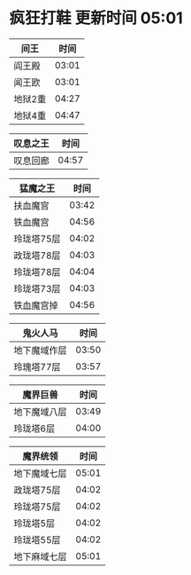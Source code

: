 # 疯狂打鞋 更新时间 05:01

| 间王   | 时间    |
|--------|-------|
| 阎王殿 | 03:01 |
| 闻王欧 | 03:01 |
| 地狱2重 | 04:27 |
| 地狱4重 | 04:47 |

| 叹息之王   | 时间    |
|--------|-------|
| 叹息回廊 | 04:57 |

| 猛魔之王   | 时间    |
|--------|-------|
| 扶血魔宫 | 03:42 |
| 铁血魔宫 | 04:56 |
| 玲珑塔75层 | 04:02 |
| 政珑塔78层 | 04:03 |
| 玲珑塔78层 | 04:04 |
| 玲珑塔73层 | 04:03 |
| 铁血魔宫掉 | 04:56 |

| 鬼火人马   | 时间    |
|--------|-------|
| 地下魔域作层 | 03:50 |
| 玲瑰塔77层 | 03:57 |

| 魔界巨兽   | 时间    |
|--------|-------|
| 地下魔域八层 | 03:49 |
| 玲珑塔6层 | 04:00 |

| 魔界统领   | 时间    |
|--------|-------|
| 地下魔域七层 | 05:01 |
| 政珑塔75层 | 04:02 |
| 玲珑塔75层 | 04:02 |
| 玲珑塔5层 | 04:02 |
| 玲珑塔55层 | 04:02 |
| 地下麻域七层 | 05:01 |
